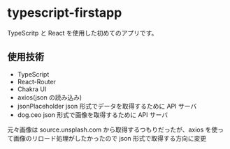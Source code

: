 # typescript-firstapp

TypeScritp と React を使用した初めてのアプリです。

## 使用技術

- TypeScript
- React-Router
- Chakra UI
- axios(json の読み込み)
- jsonPlaceholder json 形式でデータを取得するために API サーバ
- dog.ceo json 形式で画像を取得するために API サーバ

元々画像は source.unsplash.com から取得するつもりだったが、axios を使って画像のリロード処理がしたかったので json 形式で取得する方向に変更
